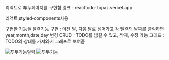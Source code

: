 리액트로 투두페이지를 구현함
링크 : reacttodo-topaz.vercel.app

리액트,styled-components사용

구현한 기능들
달력기능 구현 : 이전 달, 다음 달로 넘어가고 각 달력의 날짜를 클릭하면 year,month,date,day 변경
CRUD : TODO를 남길 수 있고, 삭제, 수정 가능
그래프 : TODO의 상태를 가져와서 그래프로 보여줌

![투두기능달력](https://github.com/qkrckstjq/reacttodo/assets/117289923/3567966f-f0b2-4ca3-a04d-350d7cc1486f)
![투두기능](https://github.com/qkrckstjq/reacttodo/assets/117289923/8dea3c38-ed9c-4ca0-b948-cf4847d3251c)

